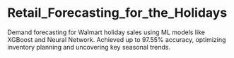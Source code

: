 # Retail_Forecasting_for_the_Holidays
Demand forecasting for Walmart holiday sales using ML models like XGBoost and Neural Network. Achieved up to 97.55% accuracy, optimizing inventory planning and uncovering key seasonal trends.
